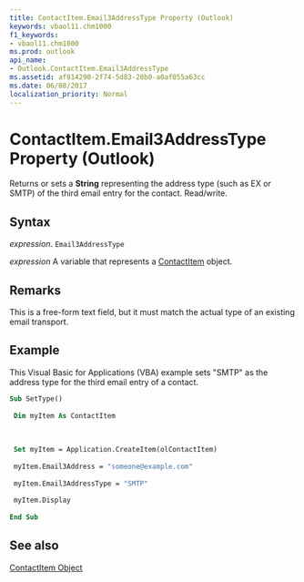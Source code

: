 ```yaml
---
title: ContactItem.Email3AddressType Property (Outlook)
keywords: vbaol11.chm1000
f1_keywords:
- vbaol11.chm1000
ms.prod: outlook
api_name:
- Outlook.ContactItem.Email3AddressType
ms.assetid: af814290-2f74-5d83-28b0-a0af055a63cc
ms.date: 06/08/2017
localization_priority: Normal
---
```



# ContactItem.Email3AddressType Property (Outlook)

Returns or sets a  **String** representing the address type (such as EX or SMTP) of the third email entry for the contact. Read/write.


## Syntax

_expression_. `Email3AddressType`

_expression_ A variable that represents a [ContactItem](./Outlook.ContactItem.md) object.


## Remarks

This is a free-form text field, but it must match the actual type of an existing email transport.


## Example

This Visual Basic for Applications (VBA) example sets "SMTP" as the address type for the third email entry of a contact.


```vb
Sub SetType() 
 
 Dim myItem As ContactItem 
 
 
 
 Set myItem = Application.CreateItem(olContactItem) 
 
 myItem.Email3Address = "someone@example.com" 
 
 myItem.Email3AddressType = "SMTP" 
 
 myItem.Display 
 
End Sub
```


## See also


[ContactItem Object](Outlook.ContactItem.md)

